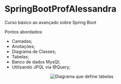 # SpringBootProfAlessandra
Curso básico ao avançado sobre Spring Boot

Pontos abordados:

- Camadas;
- Anotações;
- Diagrama de Classes;
- Tabelas;
- Banco de dados MysQl;
- Utilizando JPQL via @Query;




<div style="text-align: center;">
  <img src="https://user-images.githubusercontent.com/105406479/227256329-0a3c2cb9-2841-4495-9963-d3aa6c947667.PNG" alt="Diagrama que define tabelas">
</div>




